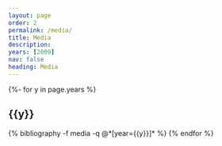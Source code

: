 ```yaml
---
layout: page
order: 2
permalink: /media/
title: Media
description: 
years: [2009]
nav: false
heading: Media
---
```

 
 

<div id="publicationList" class="publications">
 
{%- for y in page.years %}
  <h2 class="year">{{y}}</h2>
  {% bibliography -f media -q @*[year={{y}}]* %}
{% endfor %}

</div>
